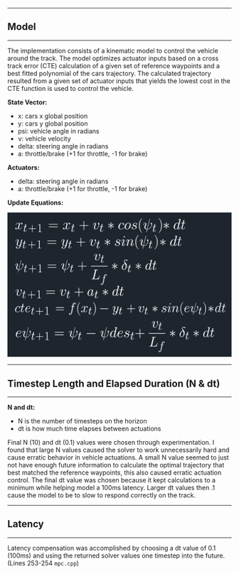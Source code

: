 [//]: # (Image References)
[image1]: /update_equations.png

---
## Model
---

The implementation consists of a kinematic model to control the vehicle around the track.
The model optimizes actuator inputs based on a cross track error (CTE) calculation of a given set of reference waypoints and a best fitted polynomial of the cars trajectory. The calculated trajectory resulted from a given set of actuator inputs that yields the lowest cost in the CTE function is used to control the vehicle.

**State Vector:**

* x: cars x global position
* y: cars y global position
* psi: vehicle angle in radians
* ν: vehicle velocity
* delta: steering angle in radians
* a: throttle/brake (+1 for throttle, -1 for brake)

**Actuators:**

* delta: steering angle in radians
* a: throttle/brake (+1 for throttle, -1 for brake)

**Update Equations:**

![Update Equations for MPC][image1]

---
## Timestep Length and Elapsed Duration (N & dt)
---

**N and dt:**

* N is the number of timesteps on the horizon
* dt is how much time elapses between actuations

Final N (10) and dt (0.1) values were chosen through experimentation. I found that large N values caused the solver to work unnecessarily hard and cause erratic behavior in vehicle actuations. A small N value seemed to just not have enough future information to calculate the optimal trajectory that best matched the reference waypoints, this also caused erratic actuation control. The final dt value was chosen because it kept calculations to a minimum while helping model a 100ms latency. Larger dt values then .1 cause the model to be to slow to respond correctly on the track.

---
## Latency
---

Latency compensation was accomplished by choosing a dt value of 0.1 (100ms) and using the returned solver values one timestep into the future. (Lines 253-254 `mpc.cpp`)
